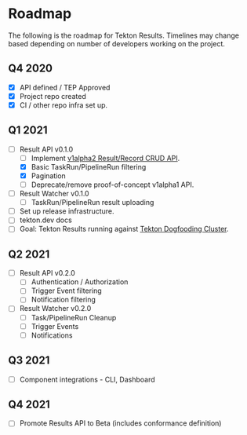 # Roadmap

The following is the roadmap for Tekton Results. Timelines may change based depending on number of developers working on the project.

## Q4 2020
- [x] API defined / TEP Approved
- [x] Project repo created
- [x] CI / other repo infra set up.

## Q1 2021
- [ ] Result API v0.1.0
    - [ ] Implement [v1alpha2 Result/Record CRUD API](https://github.com/tektoncd/community/blob/master/teps/0021-results-api.md).
    - [x] Basic TaskRun/PipelineRun filtering
    - [x] Pagination
    - [ ] Deprecate/remove proof-of-concept v1alpha1 API.
- [ ] Result Watcher v0.1.0
    - [ ] TaskRun/PipelineRun result uploading
- [ ] Set up release infrastructure.
- [ ] tekton.dev docs
- [ ] Goal: Tekton Results running against [Tekton Dogfooding Cluster](https://github.com/tektoncd/plumbing/blob/master/docs/dogfooding.md).

## Q2 2021
- [ ] Result API v0.2.0
    - [ ] Authentication / Authorization
    - [ ] Trigger Event filtering
    - [ ] Notification filtering
- [ ] Result Watcher v0.2.0
    - [ ] Task/PipelineRun Cleanup
    - [ ] Trigger Events
    - [ ] Notifications

## Q3 2021
- [ ] Component integrations - CLI, Dashboard

## Q4 2021
- [ ] Promote Results API to Beta (includes conformance definition)

